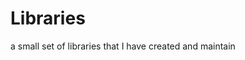 # Libraries

a small set of libraries that I have created and maintain
<!--- if anyone reads this, I was testing stuff, ok? --->
